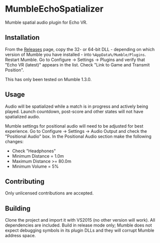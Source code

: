 MumbleEchoSpatializer
=====================

Mumble spatial audio plugin for Echo VR.

Installation
------------
From the [Releases](https://github.com/qlyoung/MumbleEchoSpatializer/releases)
page, copy the 32- or 64-bit DLL - depending on which version of Mumble you
have installed - into `%AppData%/Mumble/Plugins`. Restart Mumble. Go to
Configure -> Settings -> Plugins and verify that "Echo VR (latest)" appears in
the list. Check "Link to Game and Transmit Position".

This has only been tested on Mumble 1.3.0.

Usage
-----
Audio will be spatialized while a match is in progress and actively being
played. Launch countdown, post-score and other states will not have spatialized
audio.

Mumble settings for positional audio will need to be adjusted for best
experience. Go to Configure -> Settings -> Audio Output and check the
"Positional Audio" box. In the Positional Audio section make the following
changes:

- Check "Headphones"
- Minimum Distance = 1.0m
- Maximum Distance >= 80.0m
- Minimum Volume = 5%


Contributing
------------
Only unlicensed contributions are accepted.


Building
--------
Clone the project and import it with VS2015 (no other version will work). All
dependencies are included. Build in release mode only; Mumble does not expect
debugging symbols in its plugin DLLs and they will corrupt Mumble address
space.
